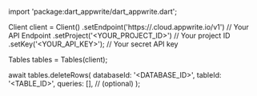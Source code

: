 import 'package:dart_appwrite/dart_appwrite.dart';

Client client = Client()
    .setEndpoint('https://<REGION>.cloud.appwrite.io/v1') // Your API Endpoint
    .setProject('<YOUR_PROJECT_ID>') // Your project ID
    .setKey('<YOUR_API_KEY>'); // Your secret API key

Tables tables = Tables(client);

await tables.deleteRows(
    databaseId: '<DATABASE_ID>',
    tableId: '<TABLE_ID>',
    queries: [], // (optional)
);
